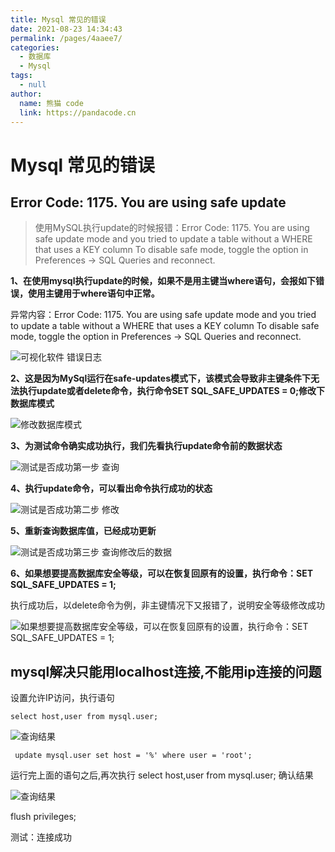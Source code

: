 ```yaml
---
title: Mysql 常见的错误
date: 2021-08-23 14:34:43
permalink: /pages/4aaee7/
categories: 
  - 数据库
  - Mysql
tags: 
  - null
author: 
  name: 熊猫 code
  link: https://pandacode.cn
---
```

# Mysql 常见的错误

## Error Code: 1175. You are using safe update

> 使用MySQL执行update的时候报错：Error Code: 1175. You are using safe update mode and you tried to update a table without a WHERE that uses a KEY column To disable safe mode, toggle the option in Preferences -> SQL Queries and reconnect.

**1、在使用mysql执行update的时候，如果不是用主键当where语句，会报如下错误，使用主键用于where语句中正常。**

异常内容：Error Code: 1175. You are using safe update mode and you tried to update a table without a WHERE that uses a KEY column To disable safe mode, toggle the option in Preferences -> SQL Queries and reconnect.

![可视化软件 错误日志](https://cdn.jsdelivr.net/gh/guoshunfa/files/blog/202109111302871.jpg)

**2、这是因为MySql运行在safe-updates模式下，该模式会导致非主键条件下无法执行update或者delete命令，执行命令SET SQL_SAFE_UPDATES = 0;修改下数据库模式**

![修改数据库模式](https://cdn.jsdelivr.net/gh/guoshunfa/files/blog/202109111302152.jpg)

**3、为测试命令确实成功执行，我们先看执行update命令前的数据状态**

![测试是否成功第一步 查询](https://cdn.jsdelivr.net/gh/guoshunfa/files/blog/202109111302848.jpg)

**4、执行update命令，可以看出命令执行成功的状态**

![测试是否成功第二步 修改](https://cdn.jsdelivr.net/gh/guoshunfa/files/blog/202109111302580.jpg)

**5、重新查询数据库值，已经成功更新**

![测试是否成功第三步 查询修改后的数据](https://cdn.jsdelivr.net/gh/guoshunfa/files/blog/202109111302472.jpg)

**6、如果想要提高数据库安全等级，可以在恢复回原有的设置，执行命令：SET SQL_SAFE_UPDATES = 1;**

执行成功后，以delete命令为例，非主键情况下又报错了，说明安全等级修改成功

![如果想要提高数据库安全等级，可以在恢复回原有的设置，执行命令：SET SQL_SAFE_UPDATES = 1;](https://cdn.jsdelivr.net/gh/guoshunfa/files/blog/202109111302621.jpg)

## mysql解决只能用localhost连接,不能用ip连接的问题

设置允许IP访问，执行语句

```select host,user from mysql.user;```

![查询结果](https://cdn.jsdelivr.net/gh/guoshunfa/files/blog/202109111303976.png)

``` update mysql.user set host = '%' where user = 'root';```

运行完上面的语句之后,再次执行 select host,user from mysql.user;  确认结果

![查询结果](https://cdn.jsdelivr.net/gh/guoshunfa/files/blog/202109111303633.png)

 flush privileges;

测试：连接成功
